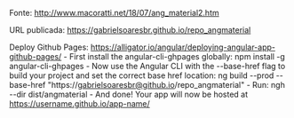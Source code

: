 Fonte: http://www.macoratti.net/18/07/ang_material2.htm

URL publicada: https://gabrielsoaresbr.github.io/repo_angmaterial

Deploy Github Pages: https://alligator.io/angular/deploying-angular-app-github-pages/
	- First install the angular-cli-ghpages globally: npm install -g angular-cli-ghpages
	- Now use the Angular CLI with the --base-href flag to build your project and set the correct base href location: ng build --prod --base-href "https://gabrielsoaresbr@github.io/repo_angmaterial"
	- Run: ngh --dir dist/angmaterial
	- And done! Your app will now be hosted at https://username.github.io/app-name/